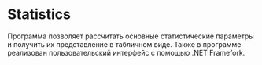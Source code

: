 # Statistics

Программа позволяет рассчитать основные статистические параметры и получить их представление в табличном виде. Также в программе реализован пользовательский интерфейс с помощью .NET Framefork. 
